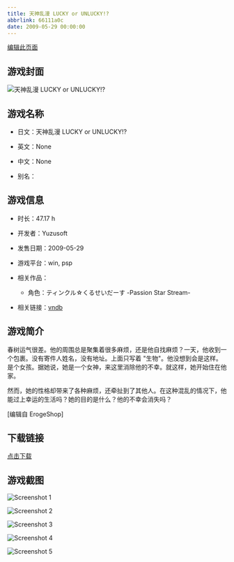 ```yaml
---
title: 天神乱漫 LUCKY or UNLUCKY!?
abbrlink: 66111a0c
date: 2009-05-29 00:00:00
---
```

[编辑此页面](https://github.com/ACG-3/ADV3-source/blob/main/source/_posts/games/%E5%A4%A9%E7%A5%9E%E4%B9%B1%E6%BC%AB%20LUCKY%20or%20UNLUCKY%21.md)

## 游戏封面

![天神乱漫 LUCKY or UNLUCKY!?](https%3A//pan.timero.xyz/onedrive/img_lib_001/%E5%A4%A9%E7%A5%9E%E4%B9%B1%E6%BC%AB%20LUCKY%20or%20UNLUCKY%21_cover.avif)


## 游戏名称

- 日文：天神乱漫 LUCKY or UNLUCKY!?
- 英文：None
- 中文：None

- 别名：


## 游戏信息

- 时长：47.17 h
- 开发者：Yuzusoft
- 发售日期：2009-05-29
- 游戏平台：win, psp
- 相关作品：
   - 角色：ティンクル☆くるせいだーす -Passion Star Stream-

- 相关链接：[vndb](https://vndb.org/v1322)


## 游戏简介

春树运气很差。他的周围总是聚集着很多麻烦，还是他自找麻烦？一天，他收到一个包裹。没有寄件人姓名，没有地址。上面只写着 "生物"。他没想到会是这样。是个女孩。据她说，她是一个女神，来这里消除他的不幸。就这样，她开始住在他家。

然而，她的性格却带来了各种麻烦，还牵扯到了其他人。在这种混乱的情况下，他能过上幸运的生活吗？她的目的是什么？他的不幸会消失吗？

[编辑自 ErogeShop]


## 下载链接

[点击下载](https://pan.timero.xyz/onedrive/adv_lib_001/%E5%A4%A9%E7%A5%9E%E4%B9%B1%E6%BC%AB%20LUCKY%20or%20UNLUCKY%21)


## 游戏截图


![Screenshot 1](https%3A//pan.timero.xyz/onedrive/img_lib_001/%E5%A4%A9%E7%A5%9E%E4%B9%B1%E6%BC%AB%20LUCKY%20or%20UNLUCKY%21_Screenshot_1.avif)

![Screenshot 2](https%3A//pan.timero.xyz/onedrive/img_lib_001/%E5%A4%A9%E7%A5%9E%E4%B9%B1%E6%BC%AB%20LUCKY%20or%20UNLUCKY%21_Screenshot_2.avif)

![Screenshot 3](https%3A//pan.timero.xyz/onedrive/img_lib_001/%E5%A4%A9%E7%A5%9E%E4%B9%B1%E6%BC%AB%20LUCKY%20or%20UNLUCKY%21_Screenshot_3.avif)

![Screenshot 4](https%3A//pan.timero.xyz/onedrive/img_lib_001/%E5%A4%A9%E7%A5%9E%E4%B9%B1%E6%BC%AB%20LUCKY%20or%20UNLUCKY%21_Screenshot_4.avif)

![Screenshot 5](https%3A//pan.timero.xyz/onedrive/img_lib_001/%E5%A4%A9%E7%A5%9E%E4%B9%B1%E6%BC%AB%20LUCKY%20or%20UNLUCKY%21_Screenshot_5.avif)


